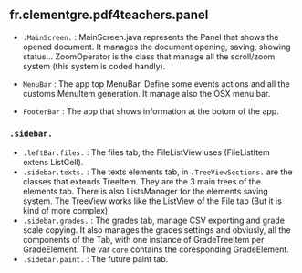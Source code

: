 ## fr.clementgre.pdf4teachers.panel

- ``.MainScreen.`` : MainScreen.java represents the Panel that shows the opened document. It manages the document opening, saving, showing status... ZoomOperator is the class that manage all the scroll/zoom system (this system is coded handly).

- ``MenuBar`` : The app top MenuBar. Define some events actions and all the customs MenuItem generation. It manage also the OSX menu bar.

- ``FooterBar`` : The app that shows information at the botom of the app.

### ``.sidebar.``

- ``.leftBar.files.`` : The files tab, the FileListView uses (FileListItem extens ListCell).
- ``.sidebar.texts.`` : The texts elements tab, in ``.TreeViewSections.`` are the classes that extends TreeItem. They are the 3 main trees of the elements tab. There is also ListsManager for the elements saving system. The TreeView works like the ListView of the File tab (But it is kind of more complex).
- ``.sidebar.grades.`` : The grades tab, manage CSV exporting and grade scale copying. It also manages the grades settings and obviusly, all the components of the Tab, with one instance of GradeTreeItem per GradeElement. The var ``core`` contains the coresponding GradeElement.
- ``.sidebar.paint.`` : The future paint tab.
